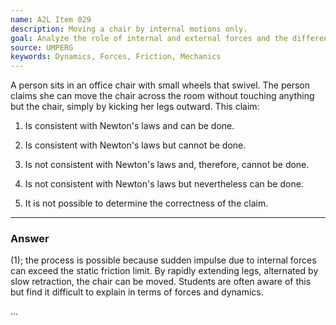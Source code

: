```yaml
---
name: A2L Item 029
description: Moving a chair by internal motions only.
goal: Analyze the role of internal and external forces and the difference between static and kinetic friction.
source: UMPERG
keywords: Dynamics, Forces, Friction, Mechanics
---
```


A person sits in an office chair with small wheels that swivel. The
person claims she can move the chair across the room without touching
anything but the chair, simply by kicking her legs outward. This claim:

1. Is consistent with Newton's laws and can be done.

2. Is consistent with Newton's laws but cannot be done.

3. Is not consistent with Newton's laws and, therefore, cannot be done.

4. Is not consistent with Newton's laws but nevertheless can be done.

5. It is not possible to determine the correctness of the claim.

<hr/>

### Answer

(1); the process is possible because sudden impulse due to internal
forces can exceed the static friction limit. By rapidly extending legs,
alternated by slow retraction, the chair can be moved. Students are
often aware of this but find it difficult to explain in terms of forces
and dynamics.

...
